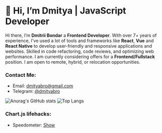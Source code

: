# 👋 Hi, I’m Dmitya | JavaScript Developer

Hi there, I’m **Dmitrii Bondar** a **Frontend Developer**. With over 7+ years of experience, I've used a lot of tools and frameworks like **React**, **Vue** and **React Native** to develop user-friendly and responsive applications and websites. Skilled in code refactoring, code reviews, and optimizing web performance. I am currently considering offers for a **Frontend/Fullstack** position. I am open to remote, hybrid, or relocation opportunities.

### Contact Me:
- Email: <a href="mailto:dmityabro@gmail.com">dmityabro@gmail.com</a>
- Telegram: <a href="https://t.me/dmityabro" target="_blank">@dmityabro</a>

![Anurag's GitHub stats](https://github-readme-stats-git-masterrstaa-rickstaa.vercel.app/api?username=dmityabondar&count_private=true&show_icons=true&theme=transparent&hide_border=true&hide_rank=true)
![Top Langs](https://github-readme-stats-git-masterrstaa-rickstaa.vercel.app/api/top-langs/?username=dmityabondar&layout=compact&theme=transparent&hide_border=true&langs_count=10)

### Chart.js lifehacks:
* Speedometer: [Show](https://github.com/dmityabondar/chart-js-simple-speedometr)
